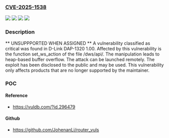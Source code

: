 ### [CVE-2025-1538](https://cve.mitre.org/cgi-bin/cvename.cgi?name=CVE-2025-1538)
![](https://img.shields.io/static/v1?label=Product&message=DAP-1320&color=blue)
![](https://img.shields.io/static/v1?label=Version&message=%3D%201.00%20&color=brighgreen)
![](https://img.shields.io/static/v1?label=Vulnerability&message=Heap-based%20Buffer%20Overflow&color=brighgreen)
![](https://img.shields.io/static/v1?label=Vulnerability&message=Memory%20Corruption&color=brighgreen)

### Description

** UNSUPPPORTED WHEN ASSIGNED ** A vulnerability classified as critical was found in D-Link DAP-1320 1.00. Affected by this vulnerability is the function set_ws_action of the file /dws/api/. The manipulation leads to heap-based buffer overflow. The attack can be launched remotely. The exploit has been disclosed to the public and may be used. This vulnerability only affects products that are no longer supported by the maintainer.

### POC

#### Reference
- https://vuldb.com/?id.296479

#### Github
- https://github.com/JohenanLi/router_vuls

